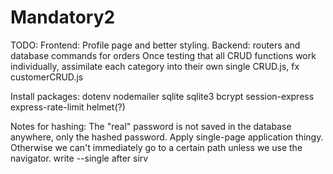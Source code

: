 # Mandatory2

TODO: 
Frontend: Profile page and better styling.
Backend: routers and database commands for orders 
Once testing that all CRUD functions work individually, assimilate each category into their own single CRUD.js, fx customerCRUD.js

Install packages:
dotenv
nodemailer
sqlite
sqlite3
bcrypt
session-express
express-rate-limit
helmet(?)

Notes for hashing:
The "real" password is not saved in the database anywhere, only the hashed password.
Apply single-page application thingy. Otherwise we can't immediately go to a certain path unless we use the navigator. write --single after sirv